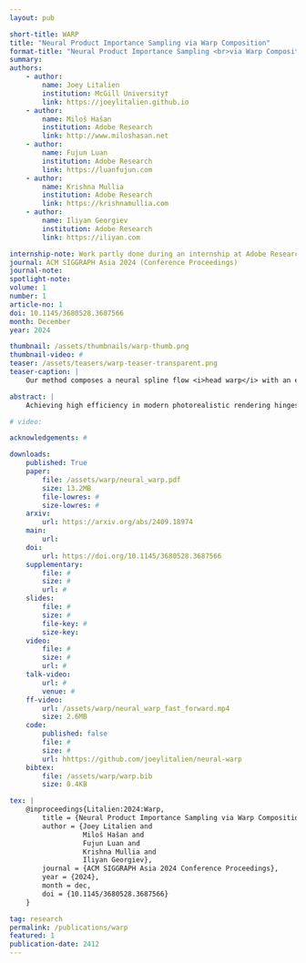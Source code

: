 ```yaml
---
layout: pub

short-title: WARP
title: "Neural Product Importance Sampling via Warp Composition"
format-title: "Neural Product Importance Sampling <br>via Warp Composition"
summary:
authors:
    - author:
        name: Joey Litalien
        institution: McGill University†
        link: https://joeylitalien.github.io
    - author:
        name: Miloš Hašan
        institution: Adobe Research
        link: http://www.miloshasan.net
    - author:
        name: Fujun Luan
        institution: Adobe Research
        link: https://luanfujun.com
    - author:
        name: Krishna Mullia
        institution: Adobe Research
        link: https://krishnamullia.com
    - author:
        name: Iliyan Georgiev
        institution: Adobe Research
        link: https://iliyan.com

internship-note: Work partly done during an internship at Adobe Research, UK
journal: ACM SIGGRAPH Asia 2024 (Conference Proceedings)
journal-note: 
spotlight-note:
volume: 1
number: 1
article-no: 1
doi: 10.1145/3680528.3687566
month: December
year: 2024

thumbnail: /assets/thumbnails/warp-thumb.png
thumbnail-video: #
teaser: /assets/teasers/warp-teaser-transparent.png
teaser-caption: |
    Our method composes a neural spline flow <i>head warp</i> with an emitter <i>tail warp</i> to achieve approximate product importance sampling of environment lighting with other terms (cosine and BRDF). Applied to cosine-weighted environment sampling on the Temple scene, we demonstrate significant variance reduction over multiple importance sampling (MIS) at equal rendering time (35 ms, 4 spp). We also visualize the conditional distribution learned by our model at the shading point marked in green. Our learned PDF closely matches the true (unshadowed) product. Our head warp does not have to learn the intricate details of the environment map already captured by the tail warp, and can be represented as a compact normalizing flow that can be baked for fast inference.

abstract: |
    Achieving high efficiency in modern photorealistic rendering hinges on using Monte Carlo sampling distributions that closely approximate the illumination integral estimated for every pixel. Samples are typically generated from a set of simple distributions, each targeting a different factor in the integrand, which are combined via multiple importance sampling. The resulting mixture distribution can be far from the actual product of all factors, leading to sub-optimal variance even for direct-illumination estimation. We present a learning-based method that uses normalizing flows to efficiently importance sample illumination product integrals, e.g., the product of environment lighting and material terms. Our sampler composes a flow head warp with an emitter tail warp. The small conditional head warp is represented by a neural spline flow, while the large unconditional tail is discretized per environment map and its evaluation is instant. If the conditioning is low-dimensional, the head warp can be also discretized to achieve even better performance. We demonstrate variance reduction over prior methods on a range of applications comprising complex geometry, materials and illumination.

# video:

acknowledgements: #

downloads:
    published: True
    paper:
        file: /assets/warp/neural_warp.pdf
        size: 13.2MB
        file-lowres: #
        size-lowres: #
    arxiv:
        url: https://arxiv.org/abs/2409.18974
    main:
        url: 
    doi:
        url: https://doi.org/10.1145/3680528.3687566
    supplementary:
        file: #
        size: #
        url: #
    slides:
        file: #
        size: #
        file-key: #
        size-key:
    video:
        file: #
        size: #
        url: #
    talk-video:
        url: #
        venue: #
    ff-video:
        url: /assets/warp/neural_warp_fast_forward.mp4
        size: 2.6MB
    code:
        published: false
        file: #
        size: #
        url: hhttps://github.com/joeylitalien/neural-warp
    bibtex:
        file: /assets/warp/warp.bib
        size: 0.4KB

tex: |
    @inproceedings{Litalien:2024:Warp,
        title = {Neural Product Importance Sampling via Warp Composition},
        author = {Joey Litalien and
                  Miloš Hašan and
                  Fujun Luan and
                  Krishna Mullia and
                  Iliyan Georgiev},
        journal = {ACM SIGGRAPH Asia 2024 Conference Proceedings},
        year = {2024},
        month = dec,
        doi = {10.1145/3680528.3687566}
    }

tag: research
permalink: /publications/warp
featured: 1
publication-date: 2412
---
```

